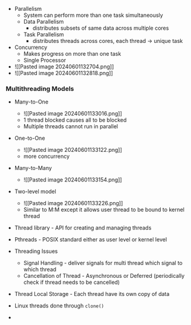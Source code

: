 - Parallelism
	- System can perform more than one task simultaneously
	- Data Parallelism
		- distributes subsets of same data across multiple cores
	- Task Parallelism
		- distributes threads across cores, each thread -> unique task
- Concurrency
	- Makes progress on more than one task
	- Single Processor
- ![[Pasted image 20240601132704.png]]
- ![[Pasted image 20240601132818.png]]

### Multithreading Models
- Many-to-One
	- ![[Pasted image 20240601133016.png]]
	- 1 thread blocked causes all to be blocked
	- Multiple threads cannot run in parallel
- One-to-One
	- ![[Pasted image 20240601133122.png]]
	- more concurrency
- Many-to-Many
	- ![[Pasted image 20240601133154.png]]
- Two-level model
	- ![[Pasted image 20240601133226.png]]
	- Similar to M:M except it allows user thread to be bound to kernel thread

- Thread library - API for creating and managing threads
- Pthreads - POSIX standard either as user level or kernel level
- Threading Issues
	- Signal Handling - deliver signals for multi thread which signal to which thread
	- Cancellation of Thread - Asynchronous or Deferred (periodically check if thread needs to be cancelled)
- Thread Local Storage - Each thread have its own copy of data
- Linux threads done through `clone()`
- 
